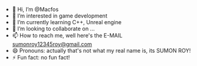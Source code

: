 - 👋 Hi, I’m @Macfos
- 👀 I’m interested in game development 
- 🌱 I’m currently learning C++, Unreal engine
- 💞️ I’m looking to collaborate on ...
- 📫 How to reach me, well here's the E-MAIL sumonroy12345roy@gmail.com
- 😄 Pronouns: actually that's not what my real name is, its SUMON ROY!
- ⚡ Fun fact: no fun fact!

<!---
Macfos/Macfos is a ✨ special ✨ repository because its `README.md` (this file) appears on your GitHub profile.
You can click the Preview link to take a look at your changes.
--->
